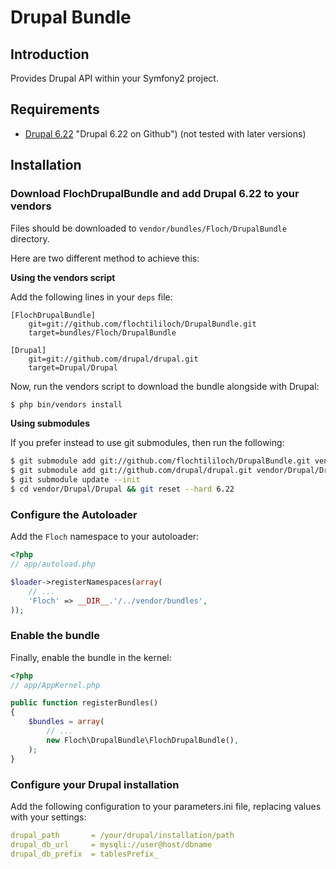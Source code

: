 Drupal Bundle
====================

Introduction
---------------------

Provides Drupal API within your Symfony2 project.


Requirements
---------------------

* [Drupal 6.22](https://github.com/drupal/drupal/tree/6.22) "Drupal 6.22 on Github") (not tested with later versions)


Installation
---------------------

### Download FlochDrupalBundle and add Drupal 6.22 to your vendors

Files should be downloaded to 
`vendor/bundles/Floch/DrupalBundle` directory.

Here are two different method to achieve this:

**Using the vendors script**

Add the following lines in your `deps` file:

```
[FlochDrupalBundle]
    git=git://github.com/flochtililoch/DrupalBundle.git
    target=bundles/Floch/DrupalBundle

[Drupal]
    git=git://github.com/drupal/drupal.git
    target=Drupal/Drupal
```

Now, run the vendors script to download the bundle alongside with Drupal:

``` bash
$ php bin/vendors install
```

**Using submodules**

If you prefer instead to use git submodules, then run the following:

``` bash
$ git submodule add git://github.com/flochtililoch/DrupalBundle.git vendor/bundles/Floch/DrupalBundle
$ git submodule add git://github.com/drupal/drupal.git vendor/Drupal/Drupal
$ git submodule update --init
$ cd vendor/Drupal/Drupal && git reset --hard 6.22
```

### Configure the Autoloader

Add the `Floch` namespace to your autoloader:

``` php
<?php
// app/autoload.php

$loader->registerNamespaces(array(
    // ...
    'Floch' => __DIR__.'/../vendor/bundles',
));
```

### Enable the bundle

Finally, enable the bundle in the kernel:

``` php
<?php
// app/AppKernel.php

public function registerBundles()
{
    $bundles = array(
        // ...
        new Floch\DrupalBundle\FlochDrupalBundle(),
    );
}
```

### Configure your Drupal installation

Add the following configuration to your parameters.ini file, replacing values with your settings:

``` yaml
drupal_path       = /your/drupal/installation/path
drupal_db_url     = mysqli://user@host/dbname
drupal_db_prefix  = tablesPrefix_
```